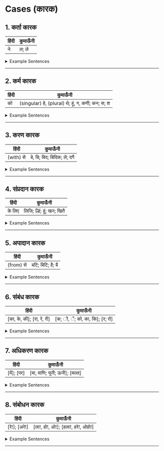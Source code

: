 # Cases (कारक)

## 1. कर्ता कारक
हिंदी | कुमाऊँनी 
--- | --- 
ने | ल; ले

<details><summary>Example Sentences</summary>
<p>

हिंदी | कुमाऊँनी | | कुमाऊँनी 
--- | --- | --- | --- 
मैंने खाया था। | मील खैल। | | मीले खैल।
</p>
</details>

---

## 2. कर्म कारक
हिंदी | कुमाऊँनी 
--- | --- 
को | (singular) हे, (plural) थे; हूं, ग, कणी; कन; स; श

<details><summary>Example Sentences</summary>
<p>

हिंदी | कुमाऊँनी | | कुमाऊँनी 
--- | --- | --- | --- 
मुझे लग रहा है। | मीहे लागन्हे। | | मीहूं लागन्हे।
. | मीग लागन्हे। | | मी कन लागन्हे।
हमको लग रहा है। | हैमिथे लागन्हे। | | हैमि कणी लागन्हे। 
</p>
</details>

---

## 3. करण कारक
हिंदी | कुमाऊँनी 
--- | --- 
(with) से | बे, बि; बिद; बिदिक; ले; दगै

<details><summary>Example Sentences</summary>
<p>

हिंदी | कुमाऊँनी | | कुमाऊँनी 
--- | --- | --- | --- 
चाकू से काट लिया है। | चाकू बे काटिहाली। | | चाकू बि काटिहाली।
. | चाकू ले काटिहाली। | | चाकू दगै काटिहाली।
</p>
</details>

---

## 4. संप्रदान कारक
हिंदी | कुमाऊँनी 
--- | --- 
के लिए | लिजि; ल्हिं; हूं; खन; खितै

<details><summary>Example Sentences</summary>
<p>

हिंदी | कुमाऊँनी | | कुमाऊँनी 
--- | --- | --- | --- 
उनके लिए लेना है। | उनर लिजि लिन छ। | | उनर ल्हिं लिन छ।
. | उनर हूं लिन छ। | | उनर खन लिन छ।
</p>
</details>

---

## 5. अपादान कारक
हिंदी | कुमाऊँनी 
--- | --- 
(from) से | बटि; बिटि; है; बै

<details><summary>Example Sentences</summary>
<p>

हिंदी | कुमाऊँनी | | कुमाऊँनी 
--- | --- | --- | --- 
मैं कोटद्वार से आ रहा हूँ। | मी कोटद्वार बटि औन्हु। | | मी कोटद्वार बिटि औन्हु।
. | मी कोटद्वार है औन्हु। | | मी कोटद्वार बै औन्हु।
</p>
</details>

---

## 6. संबंध कारक
हिंदी | कुमाऊँनी 
--- | --- 
[का, के, की]; [रा, रे, री] | [क;  ौ,  ै; को, का, कि]; [र; रो]

<details><summary>Example Sentences</summary>
<p>

हिंदी | कुमाऊँनी | | कुमाऊँनी 
--- | --- | --- | --- 
गिरीश का घर। | गिरीशक घर। | | गिरिशौ घर।
. | गिरीशै घर। | | गिरीश को घर।
</p>
</details>

---

## 7. अधिकरण कारक
हिंदी | कुमाऊँनी 
--- | --- 
[में]; [पर] | [मा, माणि; यूनी; ऊनी]; [मल्ल]

<details><summary>Example Sentences</summary>
<p>

हिंदी | कुमाऊँनी | | कुमाऊँनी 
--- | --- | --- | --- 
हरी घर में है। | हरी घर मा छ। | | हरी घर माणि छ।
पुस्तक मेज पर है। | पोथी मेज मल्ल छ। | | .
</p>
</details>

---

## 8. संबोधन कारक
हिंदी | कुमाऊँनी 
--- | --- 
[रे!]; [अरे!] | [ला!, हो!, ओ!]; [हला!, हरे!, ओहो!]

<details><summary>Example Sentences</summary>
<p>

हिंदी | कुमाऊँनी | | कुमाऊँनी 
--- | --- | --- | --- 
चंदू गया था रे! | चंदू गे छि ला! | | चंदू गे छि हो!
अरे! वहां मत जाना। | हला! वाँ झन जाए। | | हरे! वाँ झन जाए।
</p>
</details>

---